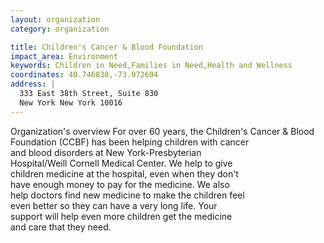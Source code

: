 ```yaml
---
layout: organization
category: organization

title: Children's Cancer & Blood Foundation
impact_area: Environment
keywords: Children in Need,Families in Need,Health and Wellness
coordinates: 40.746838,-73.972694
address: |
  333 East 38th Street, Suite 830
  New York New York 10016
---
```

Organization's overview
For over 60 years, the Children's Cancer & Blood  
Foundation (CCBF) has been helping children with cancer  
and blood disorders at New York-Presbyterian  
Hospital/Weill Cornell Medical Center. We help to give  
children medicine at the hospital, even when they don't  
have enough money to pay for the medicine. We also  
help doctors find new medicine to make the children feel  
even better so they can have a very long life. Your  
support will help even more children get the medicine  
and care that they need.